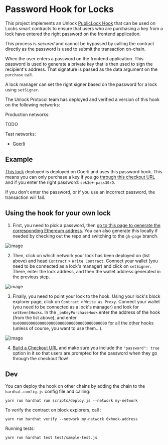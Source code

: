 # Password Hook for Locks

This project implements an Unlock [PublicLock Hook](https://docs.unlock-protocol.com/core-protocol/public-lock/hooks) that can be used on Locks smart contracts to ensure that users who are purchasing a key from a lock have entered the right password on the frontend application.

This process is _secured_ and cannot be bypassed by calling the contract directly as the password is used to submit the transaction on-chain.

When the user enters a password on the frontend application. This password is used to generate a private key that is then used to sign the recipient's address. That signature is passed as the data argument on the `purchase` call.

A lock manager can set the right signer based on the password for a lock using `setSigner`.

The Unlock Protocol team has deployed and verified a version of this hook on the following networks:

Production networks:

TODO

Test networks:

- [Goerli](https://goerli.etherscan.io/address/0xe6e4b5daa2733e5090f23820d5a17d6cb25eea42)

## Example

[This lock](https://goerli.etherscan.io/address/0x44Dc120086c34305098c379eB5638Bfc0d31D47a) deployed is deployed on Goerli and uses this password hook. This means you can only purchase a key if you go [through this checkout URL](https://app.unlock-protocol.com/checkout?redirectUri=https%3A%2F%2Funlock-protocol.com&paywallConfig=%7B"locks"%3A%7B"0x44Dc120086c34305098c379eB5638Bfc0d31D47a"%3A%7B"network"%3A5%7D%7D%2C"pessimistic"%3Atrue%2C"persistentCheckout"%3Atrue%2C"icon"%3A"https%3A%2F%2Flocksmith.unlock-protocol.com%2Flock%2F0x44Dc120086c34305098c379eB5638Bfc0d31D47a%2Ficon"%2C"password"%3Atrue%7D) and if you enter the right password: `sek3e+-pass30rD`.

If you don't enter the password, or if you use an incorrect password, the transaction will fail.

## Using the hook for your own lock

1. First, you need to pick a password, then [go to this page to generate the corresponding Ethereum address](https://unlock-protocol.github.io/password-required-hook/). You can also generate this locally if needed by checking out the repo and switching to the `gh-page` branch.

![image](https://user-images.githubusercontent.com/17735/189868482-443c6968-0f3a-4cde-ad69-0a5ae8e54238.png)

2. Then, click on which network your lock has been deployed on (list above) and head `Contract` > `Write Contract`. Connect your wallet (you need to be connected as a lock's manager) and click on `setSigner`. There, enter the lock address, and then the wallet address generated in the previous step.

![image](https://user-images.githubusercontent.com/17735/189868581-f5a15a26-ec6f-40db-a169-9f4e638c76fa.png)

3. Finally, you need to point your lock to the hook. Using your lock's block explorer page, click on `Contract` > `Write as Proxy`. Connect your wallet (you need to be connected as a lock's manager) and look for `setEventHooks`. In the `_onKeyPurchaseHook` enter the address of the hook (from the list above), and enter `0x0000000000000000000000000000000000000000` for all the other hooks (unless of course, you want to use them...).

![image](https://user-images.githubusercontent.com/17735/189869051-5c20e082-9ee3-4e9c-bb39-9f7c5e93c301.png)

4. [Build a Checkout URL](https://docs.unlock-protocol.com/tools/checkout/configuration) and make sure you include the `"password": true` option in it so that users are prompted for the password when they go through the checkout flow!

## Dev

You can deploy the hook on other chains by adding the chain to the `hardhat.config.js` config file and calling:

```
yarn run hardhat run scripts/deploy.js --network my-network
```

To verify the contract on block explorers, call :

```
yarn run hardhat verify --network my-network 0xhook-address
```

Running tests:

```
yarn run hardhat test test/sample-test.js
```
